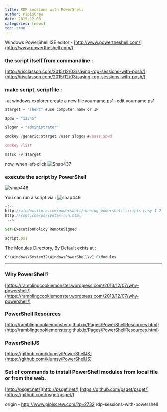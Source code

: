 ```yaml
---
title: RDP sessions with PowerShell
author: PipisCrew
date: 2015-12-08
categories: [news]
toc: true
---
```


Windows PowerShell ISE editor - [http://www.powertheshell.com/](http://www.powertheshell.com/)

### the script itself from commandline : 

[http://irisclasson.com/2015/12/03/saving-rdp-sessions-with-posh/](http://irisclasson.com/2015/12/03/saving-rdp-sessions-with-posh/)

### make script, scriptfile :

-at windows explorer create a new file yourname.ps1
-edit yourname.ps1
```js
$target = "ThePC" #use computer name or IP

$pdw = "12345"

$logon = "administrator"

cmdkey /generic:$target /user:$logon #/pass:$pwd

cmdkey /list

mstsc /v:$target
```

now, when left-click 
![Snap437](https://www.pipiscrew.com/wp-content/uploads/2015/12/Snap437.png)

### execute the script by PowerShell

![snap448](https://www.pipiscrew.com/wp-content/uploads/2015/12/snap448.png)

You can run a script via :
![snap449](https://www.pipiscrew.com/wp-content/uploads/2015/12/snap449.png)
```js
<!--
http://windowsitpro.com/powershell/running-powershell-scripts-easy-1-2-3
http://ss64.com/ps/syntax-run.html
 -->

Set-ExecutionPolicy RemoteSigned

script.ps1
```

The Modules Directory, By Default exists at : 
```js
C:\Windows\System32\WindowsPowerShell\v1.0\Modules
```

* * *

### Why PowerShell?

[https://ramblingcookiemonster.wordpress.com/2013/12/07/why-powershell/](https://ramblingcookiemonster.wordpress.com/2013/12/07/why-powershell/)

### PowerShell Resources

[http://ramblingcookiemonster.github.io/Pages/PowerShellResources.html](http://ramblingcookiemonster.github.io/Pages/PowerShellResources.html)

### PowerShellJS

[https://github.com/klumsy/PowerShellJS](https://github.com/klumsy/PowerShellJS)

### Set of commands to install PowerShell modules from local file or from the web.

[http://psget.net/](http://psget.net/)
[https://github.com/psget/psget/](https://github.com/psget/psget/)

origin - http://www.pipiscrew.com/?p=2732 rdp-sessions-with-powershell